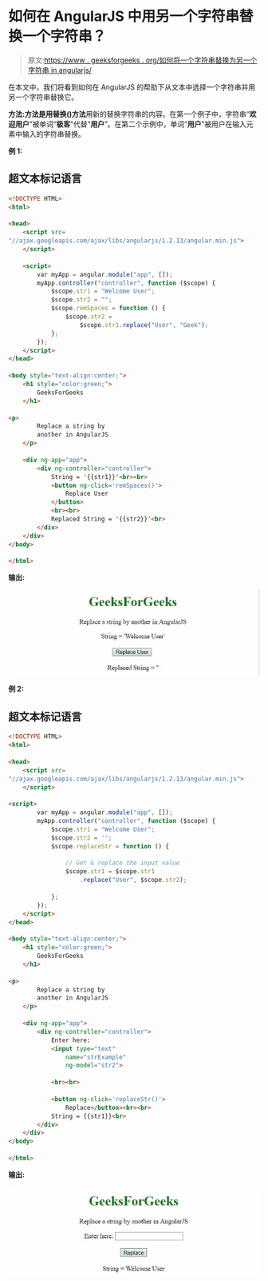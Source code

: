 # 如何在 AngularJS 中用另一个字符串替换一个字符串？

> 原文:[https://www . geeksforgeeks . org/如何将一个字符串替换为另一个字符串 in angularjs/](https://www.geeksforgeeks.org/how-to-replace-a-string-by-another-string-in-angularjs/)

在本文中，我们将看到如何在 AngularJS 的帮助下从文本中选择一个字符串并用另一个字符串替换它。

**方法:**方法是用**替换()方法**用新的替换字符串的内容。在第一个例子中，字符串“**欢迎用户**”被单词“**极客**”代替“**用户**”。在第二个示例中，单词“**用户**”被用户在输入元素中输入的字符串替换。

**例 1:**

## 超文本标记语言

```html
<!DOCTYPE HTML>
<html>

<head>
    <script src=
"//ajax.googleapis.com/ajax/libs/angularjs/1.2.13/angular.min.js">
    </script>

    <script>
        var myApp = angular.module("app", []);
        myApp.controller("controller", function ($scope) {
            $scope.str1 = "Welcome User";
            $scope.str2 = "";
            $scope.remSpaces = function () {
                $scope.str2 =
                    $scope.str1.replace("User", "Geek");
            };
        });
    </script>
</head>

<body style="text-align:center;">
    <h1 style="color:green;">
        GeeksForGeeks
    </h1>

<p>
        Replace a string by
        another in AngularJS
    </p>

    <div ng-app="app">
        <div ng-controller="controller">
            String = '{{str1}}'<br><br>
            <button ng-click='remSpaces()'>
                Replace User
            </button>
            <br><br>
            Replaced String = '{{str2}}'<br>
        </div>
    </div>
</body>

</html>    
```

**输出:**

![](img/ea85b2264bf8ef1d275bc161e80a43ab.png)

**例 2:**

## 超文本标记语言

```html
<!DOCTYPE HTML>
<html>

<head>
    <script src=
"//ajax.googleapis.com/ajax/libs/angularjs/1.2.13/angular.min.js">
    </script>

<script>
        var myApp = angular.module("app", []);
        myApp.controller("controller", function ($scope) {
            $scope.str1 = "Welcome User";
            $scope.str2 = '';
            $scope.replaceStr = function () {

                // Get & replace the input value
                $scope.str1 = $scope.str1
                    .replace("User", $scope.str2);

            };
        });
    </script>
</head>

<body style="text-align:center;">
    <h1 style="color:green;">
        GeeksForGeeks
    </h1>

<p>
        Replace a string by
        another in AngularJS
    </p>

    <div ng-app="app">
        <div ng-controller="controller">
            Enter here:
            <input type="text"
                name="strExample"
                ng-model="str2">

            <br><br>

            <button ng-click='replaceStr()'>
                Replace</button><br><br>
            String = {{str1}}<br>
        </div>
    </div>
</body>

</html>
```

**输出:**

![](img/0357992854877e5488b11efd589fc9e6.png)